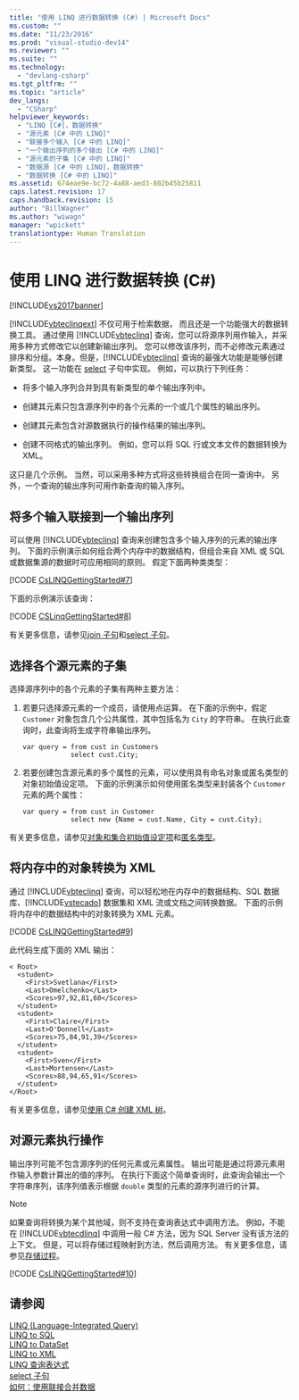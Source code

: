 ```yaml
---
title: "使用 LINQ 进行数据转换 (C#) | Microsoft Docs"
ms.custom: ""
ms.date: "11/23/2016"
ms.prod: "visual-studio-dev14"
ms.reviewer: ""
ms.suite: ""
ms.technology: 
  - "devlang-csharp"
ms.tgt_pltfrm: ""
ms.topic: "article"
dev_langs: 
  - "CSharp"
helpviewer_keywords: 
  - "LINQ [C#]，数据转换"
  - "源元素 [C# 中的 LINQ]"
  - "联接多个输入 [C# 中的 LINQ]"
  - "一个输出序列的多个输出 [C# 中的 LINQ]"
  - "源元素的子集 [C# 中的 LINQ]"
  - "数据源 [C# 中的 LINQ]，数据转换"
  - "数据转换 [C# 中的 LINQ]"
ms.assetid: 674eae9e-bc72-4a88-aed3-802b45b25811
caps.latest.revision: 17
caps.handback.revision: 15
author: "BillWagner"
ms.author: "wiwagn"
manager: "wpickett"
translationtype: Human Translation
---
```

# 使用 LINQ 进行数据转换 (C#)
[!INCLUDE[vs2017banner](../../../../csharp/includes/vs2017banner.md)]

[!INCLUDE[vbteclinqext](../../../../csharp/getting-started/includes/vbteclinqext_md.md)] 不仅可用于检索数据，  而且还是一个功能强大的数据转换工具。  通过使用 [!INCLUDE[vbteclinq](../../../../csharp/includes/vbteclinq_md.md)] 查询，您可以将源序列用作输入，并采用多种方式修改它以创建新输出序列。  您可以修改该序列，而不必修改元素通过排序和分组。本身。但是，[!INCLUDE[vbteclinq](../../../../csharp/includes/vbteclinq_md.md)] 查询的最强大功能是能够创建新类型。  这一功能在 [select](../../../../csharp/language-reference/keywords/select-clause.md) 子句中实现。  例如，可以执行下列任务：  
  
-   将多个输入序列合并到具有新类型的单个输出序列中。  
  
-   创建其元素只包含源序列中的各个元素的一个或几个属性的输出序列。  
  
-   创建其元素包含对源数据执行的操作结果的输出序列。  
  
-   创建不同格式的输出序列。  例如，您可以将 SQL 行或文本文件的数据转换为 XML。  
  
 这只是几个示例。  当然，可以采用多种方式将这些转换组合在同一查询中。  另外，一个查询的输出序列可用作新查询的输入序列。  
  
## 将多个输入联接到一个输出序列  
 可以使用 [!INCLUDE[vbteclinq](../../../../csharp/includes/vbteclinq_md.md)] 查询来创建包含多个输入序列的元素的输出序列。  下面的示例演示如何组合两个内存中的数据结构，但组合来自 XML 或 SQL 或数据集源的数据时可应用相同的原则。  假定下面两种类类型：  
  
 [!CODE [CsLINQGettingStarted#7](../CodeSnippet/VS_Snippets_VBCSharp/CsLINQGettingStarted#7)]  
  
 下面的示例演示该查询：  
  
 [!CODE [CSLinqGettingStarted#8](../CodeSnippet/VS_Snippets_VBCSharp/CsLINQGettingStarted#8)]  
  
 有关更多信息，请参见[join 子句](../../../../csharp/language-reference/keywords/join-clause.md)和[select 子句](../../../../csharp/language-reference/keywords/select-clause.md)。  
  
## 选择各个源元素的子集  
 选择源序列中的各个元素的子集有两种主要方法：  
  
1.  若要只选择源元素的一个成员，请使用点运算。  在下面的示例中，假定 `Customer` 对象包含几个公共属性，其中包括名为 `City` 的字符串。  在执行此查询时，此查询将生成字符串输出序列。  
  
    ```  
    var query = from cust in Customers  
                select cust.City;  
    ```  
  
2.  若要创建包含源元素的多个属性的元素，可以使用具有命名对象或匿名类型的对象初始值设定项。  下面的示例演示如何使用匿名类型来封装各个 `Customer` 元素的两个属性：  
  
    ```  
    var query = from cust in Customer  
                select new {Name = cust.Name, City = cust.City};  
    ```  
  
 有关更多信息，请参见[对象和集合初始值设定项](../../../../csharp/programming-guide/classes-and-structs/object-and-collection-initializers.md)和[匿名类型](../../../../csharp/programming-guide/classes-and-structs/anonymous-types.md)。  
  
## 将内存中的对象转换为 XML  
 通过 [!INCLUDE[vbteclinq](../../../../csharp/includes/vbteclinq_md.md)] 查询，可以轻松地在内存中的数据结构、SQL 数据库、[!INCLUDE[vstecado](../../../../csharp/programming-guide/concepts/linq/includes/vstecado_md.md)] 数据集和 XML 流或文档之间转换数据。  下面的示例将内存中的数据结构中的对象转换为 XML 元素。  
  
 [!CODE [CsLINQGettingStarted#9](../CodeSnippet/VS_Snippets_VBCSharp/CsLINQGettingStarted#9)]  
  
 此代码生成下面的 XML 输出：  
  
```  
< Root>  
  <student>  
    <First>Svetlana</First>  
    <Last>Omelchenko</Last>  
    <Scores>97,92,81,60</Scores>  
  </student>  
  <student>  
    <First>Claire</First>  
    <Last>O'Donnell</Last>  
    <Scores>75,84,91,39</Scores>  
  </student>  
  <student>  
    <First>Sven</First>  
    <Last>Mortensen</Last>  
    <Scores>88,94,65,91</Scores>  
  </student>  
</Root>  
```  
  
 有关更多信息，请参见[使用 C\# 创建 XML 树](../Topic/Creating%20XML%20Trees%20in%20C%23%20\(LINQ%20to%20XML\)1.md)。  
  
## 对源元素执行操作  
 输出序列可能不包含源序列的任何元素或元素属性。  输出可能是通过将源元素用作输入参数计算出的值的序列。  在执行下面这个简单查询时，此查询会输出一个字符串序列，该序列值表示根据 `double` 类型的元素的源序列进行的计算。  
  
> [!NOTE]
>  如果查询将转换为某个其他域，则不支持在查询表达式中调用方法。  例如，不能在 [!INCLUDE[vbtecdlinq](../../../../csharp/includes/vbtecdlinq_md.md)] 中调用一般 C\# 方法，因为 SQL Server 没有该方法的上下文。  但是，可以将存储过程映射到方法，然后调用方法。  有关更多信息，请参见[存储过程](../Topic/Stored%20Procedures.md)。  
  
 [!CODE [CsLINQGettingStarted#10](../CodeSnippet/VS_Snippets_VBCSharp/CsLINQGettingStarted#10)]  
  
## 请参阅  
 [LINQ \(Language\-Integrated Query\)](../Topic/LINQ%20\(Language-Integrated%20Query\).md)   
 [LINQ to SQL](../Topic/LINQ%20to%20SQL.md)   
 [LINQ to DataSet](../Topic/LINQ%20to%20DataSet.md)   
 [LINQ to XML](../../../../visual-basic/programming-guide/concepts/linq/linq-to-xml.md)   
 [LINQ 查询表达式](../../../../csharp/programming-guide/linq-query-expressions/index.md)   
 [select 子句](../../../../csharp/language-reference/keywords/select-clause.md)   
 [如何：使用联接合并数据](../../../../visual-basic/programming-guide/language-features/linq/how-to-combine-data-with-linq-by-using-joins.md)